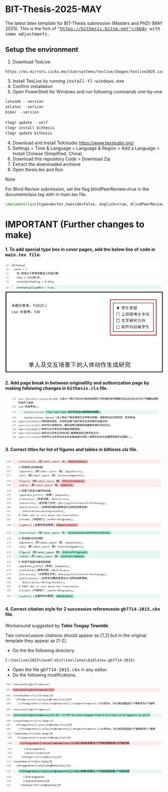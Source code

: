 # BIT-Thesis-2025-MAY
The latest latex template for BIT-Thesis submission (Masters and PhD) (MAY 2025). This is the fork of <kbd>"https://bithesis.bitnp.net"</kbd> with some adjustments.

## Setup the environment
1. Download TexLive
```
https://eu.mirrors.cicku.me/ctan/systems/texlive/Images/texlive2025.iso
```
3. Install TexLive by running <kbd>install-tl-windows.exe</kbd>
4. Confirm installation
5. Open PowerShell for Windows and run following commands one-by-one

```PowerShell
latexmk --version
xelatex --version
biber --version

tlmgr update --self
tlmgr install bithesis
tlmgr update bithesis
```
4. Download and Install TeXstudio
   https://www.texstudio.org/
5. Settings > Time & Language > Language & Region > Add a Language > Install Chinese (Simplified, China)
6. Download this repository Code > Download Zip
7. Extract the downloaded archieve
8. Open thesis.tex and Run


> [!NOTE]
> For Blind Review submission, set the flag blindPeerReview=true in the documentclass tag with in main.tex file. 
```latex
\documentclass[type=doctor,twoside=false, english=true, blindPeerReview=true]{bithesis}
```

# IMPORTANT (Further changes to make)

#### 1. To add special type box in cover pages, add the below line of code in <kbd>main.tex file</kbd>.
![typebox](./assets/typebox.jpg)
![typebox](./assets/typebox-snap.jpg)

#### 2. Add page break in between originallity and authorization page by making following changes in <kbd>bithesis.cls</kbd> file.
![typebox](./assets/linebreak-after.jpg)


#### 3. Correct titles for list of figures and tables in bithesis.cls file.
![typebox](./assets/list-before.png)
![typebox](./assets/list-after.png)

#### 4. Correct citation style for 2 successive referencesin <kbd>gb7714-2015.cbx</kbd> file.

Workaround suggested by **Tekie Tsegay Tewolde**.

Two concecussive citations should appear as  [1,2] but in the original template they appear as [1-2].

* Go the the following directory:
```
C:\texlive\2025\texmf-dist\tex\latex\biblatex-gb7714-2015\
```
* Open the file <kbd>gb7714-2015.cbx</kbd> in any editor. 
* Do the following modifications.

![typebox](./assets/cite1-before.png)
![typebox](./assets/cite1-after.png)
![typebox](./assets/cite2-before.png)
![typebox](./assets/cite2-after.png)

